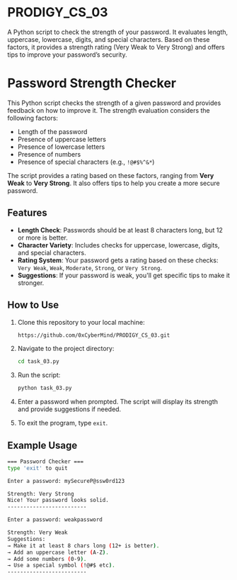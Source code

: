 # PRODIGY_CS_03
A Python script to check the strength of your password. It evaluates length, uppercase, lowercase, digits, and special characters. Based on these factors, it provides a strength rating (Very Weak to Very Strong) and offers tips to improve your password’s security.
# Password Strength Checker

This Python script checks the strength of a given password and provides feedback on how to improve it. The strength evaluation considers the following factors:

- Length of the password
- Presence of uppercase letters
- Presence of lowercase letters
- Presence of numbers
- Presence of special characters (e.g., `!@#$%^&*`)

The script provides a rating based on these factors, ranging from **Very Weak** to **Very Strong**. It also offers tips to help you create a more secure password.

## Features

- **Length Check**: Passwords should be at least 8 characters long, but 12 or more is better.
- **Character Variety**: Includes checks for uppercase, lowercase, digits, and special characters.
- **Rating System**: Your password gets a rating based on these checks: `Very Weak`, `Weak`, `Moderate`, `Strong`, or `Very Strong`.
- **Suggestions**: If your password is weak, you'll get specific tips to make it stronger.

## How to Use

1. Clone this repository to your local machine:

    ```bash
    https://github.com/0xCyberMind/PRODIGY_CS_03.git
    ```

2. Navigate to the project directory:

    ```bash
    cd task_03.py
    ```

3. Run the script:

    ```bash
    python task_03.py
    ```

4. Enter a password when prompted. The script will display its strength and provide suggestions if needed.

5. To exit the program, type `exit`.

## Example Usage

```bash
=== Password Checker ===
type 'exit' to quit

Enter a password: mySecureP@ssw0rd123

Strength: Very Strong
Nice! Your password looks solid.
-------------------------

Enter a password: weakpassword

Strength: Very Weak
Suggestions:
→ Make it at least 8 chars long (12+ is better).
→ Add an uppercase letter (A-Z).
→ Add some numbers (0-9).
→ Use a special symbol (!@#$ etc).
-------------------------
